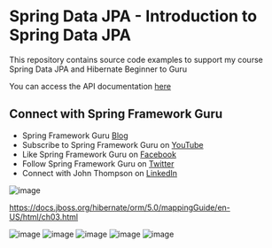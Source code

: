 # Spring Data JPA - Introduction to Spring Data JPA

This repository contains source code examples to support my course Spring Data JPA and Hibernate Beginner to Guru

You can access the API documentation [here](https://sfg-beer-works.github.io/brewery-api/#tag/Beer-Service)

## Connect with Spring Framework Guru
* Spring Framework Guru [Blog](https://springframework.guru/)
* Subscribe to Spring Framework Guru on [YouTube](https://www.youtube.com/channel/UCrXb8NaMPQCQkT8yMP_hSkw)
* Like Spring Framework Guru on [Facebook](https://www.facebook.com/springframeworkguru/)
* Follow Spring Framework Guru on [Twitter](https://twitter.com/spring_guru)
* Connect with John Thompson on [LinkedIn](http://www.linkedin.com/in/springguru)
  
![image](https://github.com/user-attachments/assets/d2de44ee-535a-4eb4-a94c-f4c238f123af)

https://docs.jboss.org/hibernate/orm/5.0/mappingGuide/en-US/html/ch03.html


![image](https://github.com/user-attachments/assets/fdd739f5-4a38-4cbf-9921-a531f88e8489)
![image](https://github.com/user-attachments/assets/9e58af62-e5b4-4105-a8bb-aa7678b2f0df)
![image](https://github.com/user-attachments/assets/f9712e65-0be4-4be5-aa01-77ae1a53452d)
![image](https://github.com/user-attachments/assets/2ebb1870-f573-402f-b114-480d4eb0c6b7)
![image](https://github.com/user-attachments/assets/8e1c34eb-84bf-4c34-b524-8d724f1ebade)
